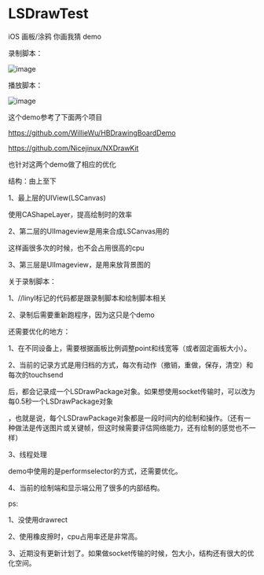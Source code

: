 # LSDrawTest

iOS 画板/涂鸦 你画我猜 demo

录制脚本：



![image](https://github.com/linsendear/LSDrawTest/blob/master/003.gif ) 

播放脚本：




![image](https://github.com/linsendear/LSDrawTest/blob/master/004.gif ) 


这个demo参考了下面两个项目

https://github.com/WillieWu/HBDrawingBoardDemo

https://github.com/Nicejinux/NXDrawKit

也针对这两个demo做了相应的优化

结构：由上至下

1、最上层的UIView(LSCanvas)

使用CAShapeLayer，提高绘制时的效率

2、第二层的UIImageview是用来合成LSCanvas用的

这样画很多次的时候，也不会占用很高的cpu

3、第三层是UIImageview，是用来放背景图的



关于录制脚本：

1、//linyl标记的代码都是跟录制脚本和绘制脚本相关

2、录制后需要重新跑程序，因为这只是个demo

还需要优化的地方：

1、在不同设备上，需要根据画板比例调整point和线宽等（或者固定画板大小）。

2、当前的记录方式是用归档的方式，每次有动作（撤销，重做，保存，清空）和每次的touchsend

后，都会记录成一个LSDrawPackage对象。如果想使用socket传输时，可以改为每0.5秒一个LSDrawPackage对象

，也就是说，每个LSDrawPackage对象都是一段时间内的绘制和操作。（还有一种做法是传送图片或关键帧，但这时候需要评估网络能力，还有绘制的感觉也不一样）

3、线程处理

demo中使用的是performselector的方式，还需要优化。

4、当前的绘制端和显示端公用了很多的内部结构。


ps:

1、没使用drawrect

2、使用橡皮擦时，cpu占用率还是非常高。

3、近期没有更新计划了。如果做socket传输的时候，包大小，结构还有很大的优化空间。

